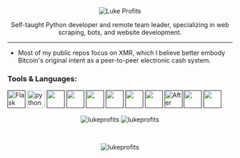 <p align="center">
  <img src="https://www.lukeprofits.com/cdn/shop/files/LOGO_WHITE.png" alt="Luke Profits"/>
  <p align="center">Self-taught Python developer and remote team leader, specializing in web scraping, bots, and website development.</p>
  <hr>
</p>

<!-- info about me -->
- Most of my public repos focus on XMR, which I believe better embody Bitcoin's original intent as a peer-to-peer electronic cash system.

<!-- Icon imports -->
<link rel="stylesheet" href="https://cdn.jsdelivr.net/gh/devicons/devicon@v2.15.1/devicon.min.css">
          
          

<!-- Languages -->
<h3 align="left">Tools & Languages:</h3>
<p>
<a href="" target="_blank"> <img src="https://cdn.iconscout.com/icon/free/png-256/free-flask-51-285137.png" alt="Flask" width="40" height="40"/></a> 
<a href="https://python.org/" target="_blank"> <img src="https://cdn.jsdelivr.net/gh/devicons/devicon/icons/python/python-original.svg" alt="python" width="40" height="40"/></a>
<a href="" target="_blank"> <img src="https://seeklogo.com/images/S/selenium-logo-A1B53CEFB0-seeklogo.com.png" alt="" width="40" height="40"/></a> 
<a href="" target="_blank"> <img src="https://cdn.jsdelivr.net/gh/devicons/devicon/icons/postgresql/postgresql-original.svg" alt="" width="40" height="40"/></a> 
<a href="" target="_blank"> <img src="https://cdn.jsdelivr.net/gh/devicons/devicon/icons/pycharm/pycharm-original.svg" alt="" width="40" height="40"/></a> 
<a href="" target="_blank"> <img src="https://cdn.jsdelivr.net/gh/devicons/devicon/icons/javascript/javascript-original.svg" alt="" width="40" height="40"/></a> 
<a href="" target="_blank"> <img src="https://cdn.jsdelivr.net/gh/devicons/devicon/icons/kotlin/kotlin-original.svg" alt="" width="40" height="40"/></a> 
<a href="" target="_blank"> <img src="https://cdn.jsdelivr.net/gh/devicons/devicon/icons/raspberrypi/raspberrypi-original.svg" alt="" width="40" height="40"/></a>  
<a href="" target="_blank"> <img src="https://cdn.jsdelivr.net/gh/devicons/devicon/icons/aftereffects/aftereffects-original.svg" alt="After Effects" width="40" height="40"/></a>
<a href="" target="_blank"> <img src="https://cdn.jsdelivr.net/gh/devicons/devicon/icons/premierepro/premierepro-original.svg" alt="" width="40" height="40"/></a>
<a href="" target="_blank"> <img src="https://cryptologos.cc/logos/monero-xmr-logo.svg" alt="" width="40" height="40"/></a> 
</p>

<!-- stats -->
<p align="center">
  <img src="https://github-readme-stats.vercel.app/api/top-langs?username=lukeprofits&theme=dark&count_private=true&locale=en&layout=compact" alt="lukeprofits" />
  <img src="https://github-readme-stats.vercel.app/api/?username=lukeprofits&theme=dark&show_icons=true&count_private=true&layout=compact" alt="lukeprofits">
</p>

</br>
<!-- <p></p>

<!-- <p>&nbsp;<img align="center" src="https://github-readme-stats.vercel.app/api?username=lukeprofits&show_icons=true&locale=en" alt="lukeprofits" /></p>-->

<!-- view counter -->
<p align="center"> <img src="https://komarev.com/ghpvc/?username=lukeprofits&label=Profile%20views&color=000000&style=flat" alt="lukeprofits"></p>

